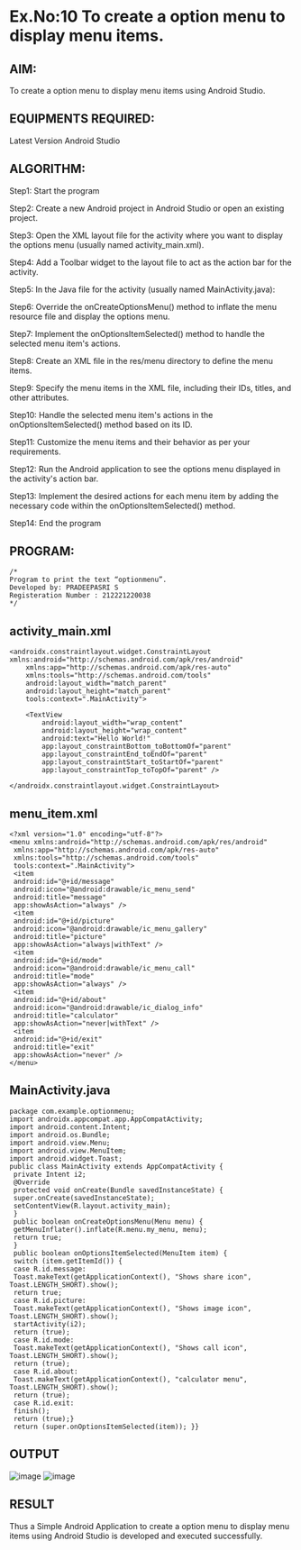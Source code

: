 # Ex.No:10 To create a option menu to display menu items.


## AIM:

To create a option menu to display menu items using Android Studio.

## EQUIPMENTS REQUIRED:

Latest Version Android Studio

## ALGORITHM:

Step1: Start the program

Step2: Create a new Android project in Android Studio or open an existing project.

Step3: Open the XML layout file for the activity where you want to display the options menu (usually named activity_main.xml).

Step4: Add a Toolbar widget to the layout file to act as the action bar for the activity.

Step5: In the Java file for the activity (usually named MainActivity.java):

Step6: Override the onCreateOptionsMenu() method to inflate the menu resource file and display the options menu.

Step7: Implement the onOptionsItemSelected() method to handle the selected menu item's actions.

Step8: Create an XML file in the res/menu directory to define the menu items.

Step9: Specify the menu items in the XML file, including their IDs, titles, and other attributes.

Step10: Handle the selected menu item's actions in the onOptionsItemSelected() method based on its ID.

Step11: Customize the menu items and their behavior as per your requirements.

Step12: Run the Android application to see the options menu displayed in the activity's action bar.

Step13: Implement the desired actions for each menu item by adding the necessary code within the onOptionsItemSelected() method.

Step14: End the program

## PROGRAM:
```
/*
Program to print the text “optionmenu”.
Developed by: PRADEEPASRI S
Registeration Number : 212221220038
*/
```
## activity_main.xml
```
<androidx.constraintlayout.widget.ConstraintLayout xmlns:android="http://schemas.android.com/apk/res/android"
    xmlns:app="http://schemas.android.com/apk/res-auto"
    xmlns:tools="http://schemas.android.com/tools"
    android:layout_width="match_parent"
    android:layout_height="match_parent"
    tools:context=".MainActivity">

    <TextView
        android:layout_width="wrap_content"
        android:layout_height="wrap_content"
        android:text="Hello World!"
        app:layout_constraintBottom_toBottomOf="parent"
        app:layout_constraintEnd_toEndOf="parent"
        app:layout_constraintStart_toStartOf="parent"
        app:layout_constraintTop_toTopOf="parent" />

</androidx.constraintlayout.widget.ConstraintLayout>
```
## menu_item.xml
```
<?xml version="1.0" encoding="utf-8"?>
<menu xmlns:android="http://schemas.android.com/apk/res/android"
 xmlns:app="http://schemas.android.com/apk/res-auto"
 xmlns:tools="http://schemas.android.com/tools"
 tools:context=".MainActivity">
 <item
 android:id="@+id/message"
 android:icon="@android:drawable/ic_menu_send"
 android:title="message"
 app:showAsAction="always" />
 <item
 android:id="@+id/picture"
 android:icon="@android:drawable/ic_menu_gallery"
 android:title="picture"
 app:showAsAction="always|withText" />
 <item
 android:id="@+id/mode"
 android:icon="@android:drawable/ic_menu_call"
 android:title="mode"
 app:showAsAction="always" />
 <item
 android:id="@+id/about"
 android:icon="@android:drawable/ic_dialog_info"
 android:title="calculator"
 app:showAsAction="never|withText" />
 <item
 android:id="@+id/exit"
 android:title="exit"
 app:showAsAction="never" />
</menu>
```
## MainActivity.java
```
package com.example.optionmenu;
import androidx.appcompat.app.AppCompatActivity;
import android.content.Intent;
import android.os.Bundle;
import android.view.Menu;
import android.view.MenuItem;
import android.widget.Toast;
public class MainActivity extends AppCompatActivity {
 private Intent i2;
 @Override
 protected void onCreate(Bundle savedInstanceState) {
 super.onCreate(savedInstanceState);
 setContentView(R.layout.activity_main);
 }
 public boolean onCreateOptionsMenu(Menu menu) {
 getMenuInflater().inflate(R.menu.my_menu, menu);
 return true;
 }
 public boolean onOptionsItemSelected(MenuItem item) {
 switch (item.getItemId()) {
 case R.id.message:
 Toast.makeText(getApplicationContext(), "Shows share icon", 
Toast.LENGTH_SHORT).show();
 return true;
 case R.id.picture:
 Toast.makeText(getApplicationContext(), "Shows image icon", 
Toast.LENGTH_SHORT).show();
 startActivity(i2);
 return (true);
 case R.id.mode:
 Toast.makeText(getApplicationContext(), "Shows call icon", 
Toast.LENGTH_SHORT).show();
 return (true);
 case R.id.about:
 Toast.makeText(getApplicationContext(), "calculator menu", 
Toast.LENGTH_SHORT).show();
 return (true);
 case R.id.exit:
 finish();
 return (true);}
 return (super.onOptionsItemSelected(item)); }}
```
## OUTPUT
![image](https://github.com/suryacse05/Mobile-Application-Development/assets/131433142/39b9b35a-5f7e-4acf-892c-fdaf4073aa1c)
![image](https://github.com/suryacse05/Mobile-Application-Development/assets/131433142/a3e7c3b5-3db1-4b89-89e5-83fcf639b2b5)

## RESULT
Thus a Simple Android Application to create a option menu to display menu items using Android Studio is developed and executed successfully.


